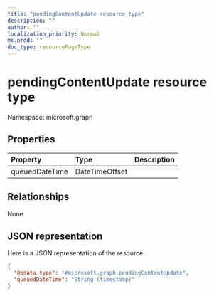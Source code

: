 ```yaml
---
title: "pendingContentUpdate resource type"
description: ""
author: ""
localization_priority: Normal
ms.prod: ""
doc_type: resourcePageType
---
```


# pendingContentUpdate resource type


Namespace: microsoft.graph



## Properties
|Property|Type|Description|
|:---|:---|:---|
|queuedDateTime|DateTimeOffset||

## Relationships
None

## JSON representation
Here is a JSON representation of the resource.
<!-- {
  "blockType": "resource",
  "@odata.type": "microsoft.graph.pendingContentUpdate"
}
-->
``` json
{
  "@odata.type": "#microsoft.graph.pendingContentUpdate",
  "queuedDateTime": "String (timestamp)"
}
```

